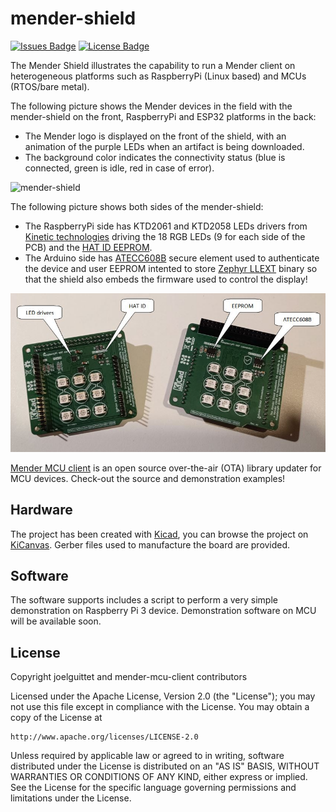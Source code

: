 # mender-shield

[![Issues Badge](https://img.shields.io/github/issues/joelguittet/mender-esp32-example)](https://github.com/joelguittet/mender-esp32-example/issues)
[![License Badge](https://img.shields.io/github/license/joelguittet/mender-esp32-example)](https://github.com/joelguittet/mender-esp32-example/blob/master/LICENSE)

The Mender Shield illustrates the capability to run a Mender client on heterogeneous platforms such as RaspberryPi (Linux based) and MCUs (RTOS/bare metal).

The following picture shows the Mender devices in the field with the mender-shield on the front, RaspberryPi and ESP32 platforms in the back:
- The Mender logo is displayed on the front of the shield, with an animation of the purple LEDs when an artifact is being downloaded.
- The background color indicates the connectivity status (blue is connected, green is idle, red in case of error).

![mender-shield](.github/docs/garden.jpg)

The following picture shows both sides of the mender-shield:
- The RaspberryPi side has KTD2061 and KTD2058 LEDs drivers from [Kinetic technologies](https://www.kinet-ic.com/ktd2061) driving the 18 RGB LEDs (9 for each side of the PCB) and the [HAT ID EEPROM](https://datasheets.raspberrypi.com/hat/hat-plus-specification.pdf).
- The Arduino side has [ATECC608B](https://www.microchip.com/en-us/product/atecc608b) secure element used to authenticate the device and user EEPROM intented to store [Zephyr LLEXT](https://docs.zephyrproject.org/latest/services/llext/index.html) binary so that the shield also embeds the firmware used to control the display!

![mender-shield](.github/docs/legend.jpg)


[Mender MCU client](https://github.com/joelguittet/mender-mcu-client) is an open source over-the-air (OTA) library updater for MCU devices. Check-out the source and demonstration examples!


## Hardware

The project has been created with [Kicad](https://www.kicad.org/), you can browse the project on [KiCanvas](https://kicanvas.org/?github=https%3A%2F%2Fgithub.com%2Fjoelguittet%2Fmender-shield%2Ftree%2Fmaster%2Fhardware). Gerber files used to manufacture the board are provided.


## Software

The software supports includes a script to perform a very simple demonstration on Raspberry Pi 3 device.
Demonstration software on MCU will be available soon.


## License

Copyright joelguittet and mender-mcu-client contributors

Licensed under the Apache License, Version 2.0 (the "License");
you may not use this file except in compliance with the License.
You may obtain a copy of the License at

    http://www.apache.org/licenses/LICENSE-2.0

Unless required by applicable law or agreed to in writing, software
distributed under the License is distributed on an "AS IS" BASIS,
WITHOUT WARRANTIES OR CONDITIONS OF ANY KIND, either express or implied.
See the License for the specific language governing permissions and
limitations under the License.
